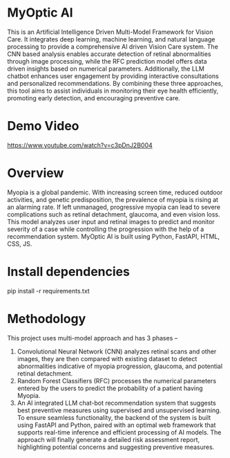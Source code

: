 # MyOptic AI
This is an Artificial Intelligence Driven Multi-Model Framework for Vision Care. It integrates deep learning, machine learning, and natural language processing to provide a comprehensive AI driven Vision Care system. The CNN based analysis enables accurate detection of retinal abnormalities through image processing, while the RFC prediction model offers data driven insights based on numerical parameters. Additionally, the LLM chatbot enhances user engagement by providing interactive consultations and personalized recommendations. By combining these three approaches, this tool aims to assist individuals in monitoring their eye health efficiently, promoting early detection, and encouraging preventive care.

# Demo Video
https://www.youtube.com/watch?v=c3pDnJ2B004

# Overview
Myopia is a global pandemic. With increasing screen time, reduced outdoor activities, and genetic predisposition, the prevalence of myopia is rising at an alarming rate. If left unmanaged, progressive myopia can lead to severe complications such as retinal detachment, glaucoma, and even vision loss. This model analyzes user input and retinal images to predict and monitor severity of a case while controlling the progression with the help of a recommendation system. MyOptic AI is built using Python, FastAPI, HTML, CSS, JS.

# Install dependencies
pip install -r requirements.txt

# Methodology
This project uses multi-model approach and has 3 phases – 
1. Convolutional Neural Network (CNN) analyzes retinal scans and other  images, they are then compared with existing dataset to detect abnormalities indicative of myopia progression, glaucoma, and potential retinal detachment.
2. Random Forest Classifiers (RFC) processes the numerical parameters entered by the users to predict the probability of a  patient having Myopia.
3. An AI integrated LLM chat-bot recommendation system that suggests best preventive measures using supervised and unsupervised learning. To ensure seamless functionality, the backend of the system is built using FastAPI and Python, paired with an optimal web framework that supports real-time inference and efficient processing of AI models.
The approach will finally generate a detailed risk assessment report, highlighting potential concerns and suggesting preventive measures.
